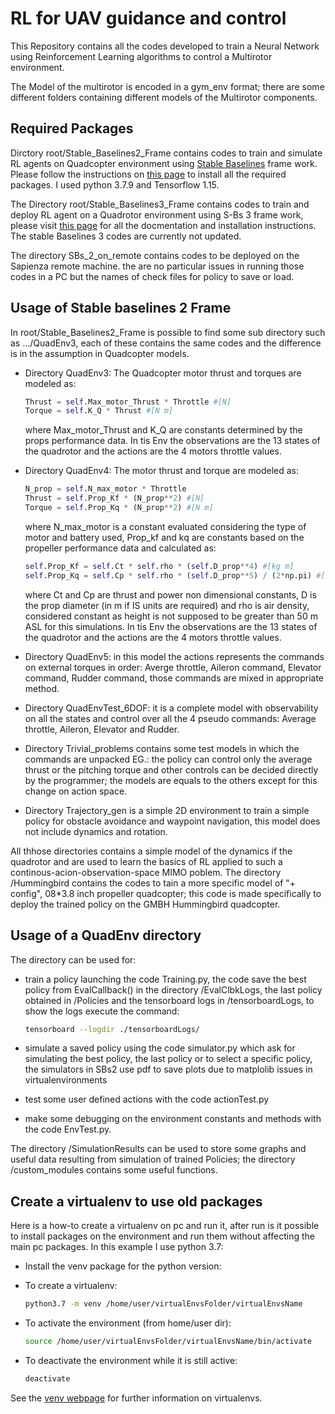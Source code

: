 # RL for UAV guidance and control

This Repository contains all the codes developed to train a Neural Network using Reinforcement Learning algorithms to control a Multirotor environment.

The Model of the multirotor is encoded in a gym_env format; there are some different folders containing different models of the Multirotor components.

## Required Packages

Dirctory root/Stable_Baselines2_Frame contains codes to train and simulate RL agents on Quadcopter environment using [Stable Baselines](https://stable-baselines.readthedocs.io/en/master/index.html) frame work. Please follow the instructions on [this page](https://stable-baselines.readthedocs.io/en/master/guide/install.html) to install all the required packages.
I used python 3.7.9 and Tensorflow 1.15.

The Directory root/Stable_Baselines3_Frame contains codes to train and deploy RL agent on a Quadrotor environment using S-Bs 3 frame work, please visit [this page](https://stable-baselines3.readthedocs.io/en/master/) for all the docmentation and installation instructions.
The stable Baselines 3 codes are currently not updated.

The directory SBs_2_on_remote contains codes to be deployed on the Sapienza remote machine. the are no particular issues in running those codes in a PC but the names of check files for policy to save or load.

## Usage of Stable baselines 2 Frame

In root/Stable_Baselines2_Frame is possible to find some sub directory such as .../QuadEnv3, each of these contains the same codes and the difference is in the assumption in Quadcopter models.

* Directory QuadEnv3: The Quadcopter  motor thrust and torques are modeled as:

    ```python
    Thrust = self.Max_motor_Thrust * Throttle #[N]
    Torque = self.K_Q * Thrust #[N m]
    ```

    where Max_motor_Thrust and K_Q are constants determined by the props performance data. In tis Env the observations are the 13 states of the quadrotor and the actions are the 4 motors throttle values.

* Directory QuadEnv4: The motor thrust and torque are modeled as:

    ```python
    N_prop = self.N_max_motor * Throttle
    Thrust = self.Prop_Kf * (N_prop**2) #[N]
    Torque = self.Prop_Kq * (N_prop**2) #[N m]

    ```

    where N_max_motor is a constant evaluated considering the type of motor and battery used,
    Prop_kf and kq are constants based on the propeller performance data and calculated as:

    ```python
    self.Prop_Kf = self.Ct * self.rho * (self.D_prop**4) #[kg m]
    self.Prop_Kq = self.Cp * self.rho * (self.D_prop**5) / (2*np.pi) #[kg m^2]
    ```

    where Ct and Cp are thrust and power non dimensional constants, D is the prop diameter (in m if IS units are required) and rho is air density, considered constant as height is not supposed to be greater than 50 m ASL for this simulations. In tis Env the observations are the 13 states of the quadrotor and the actions are the 4 motors throttle values.

* Directory QuadEnv5: in this model the actions represents the commands on external torques in order: Averge throttle, Aileron command, Elevator command, Rudder command, those commands are mixed in appropriate method.

* Directory QuadEnvTest_6DOF: it is a complete model with observability on all the states and control over all the 4 pseudo commands: Average throttle, Aileron, Elevator and Rudder.

* Directory Trivial_problems contains some test models in which the commands are unpacked EG.: the policy can control only the average thrust or the pitching torque and other controls can be decided directly by the programmer; the models are equals to the others except for this change on action space.

* Directory Trajectory_gen is a simple 2D environment to train a simple policy for obstacle avoidance and waypoint navigation, this model does not include dynamics and rotation.

All thhose directories contains a simple model of the dynamics if the quadrotor and are used to learn the basics of RL applied to such a continous-acion-observation-space MIMO poblem.
The directory /Hummingbird contains the codes to tain a more specific model of "+ config", 08*3.8 inch propeller quadcopter; this code is made specifically to deploy the trained policy on the GMBH Hummingbird quadcopter.

## Usage of a QuadEnv directory

The directory can be used for:

* train a policy launching the code Training.py, the code save the best policy from EvalCallback() in the directory /EvalClbkLogs, the last policy obtained in /Policies and the tensorboard logs in /tensorboardLogs, to show the logs execute the command:

    ```bash
    tensorboard --logdir ./tensorboardLogs/
    ```

* simulate a saved policy using the code simulator.py which ask for simulating the best policy, the last policy or to select a specific policy, the simulators in SBs2 use pdf to save plots due to matplolib issues in virtualenvironments

* test some user defined actions with the code actionTest.py

* make some debugging on the environment constants and methods with the code EnvTest.py.

The directory /SimulationResults can be used to store some graphs and useful data resulting from simulation of trained Policies; the directory /custom_modules contains some useful functions.

## Create a virtualenv to use old packages

Here is a how-to create a virtualenv on pc and run it, after run is it possible to install packages on the environment and run them without affecting the main pc packages.
In this example I use python 3.7:

* Install the venv package for the python version:

* To create a virtualenv:

    ```bash
    python3.7 -m venv /home/user/virtualEnvsFolder/virtualEnvsName
    ```
    
* To activate the environment (from home/user dir):

    ```bash
    source /home/user/virtualEnvsFolder/virtualEnvsName/bin/activate
    ```
    
* To deactivate the environment while it is still active:

    ```bash
    deactivate
    ```
    
See the [venv webpage](https://packaging.python.org/guides/installing-using-pip-and-virtual-environments/#creating-a-virtual-environment) for further information on virtualenvs.
